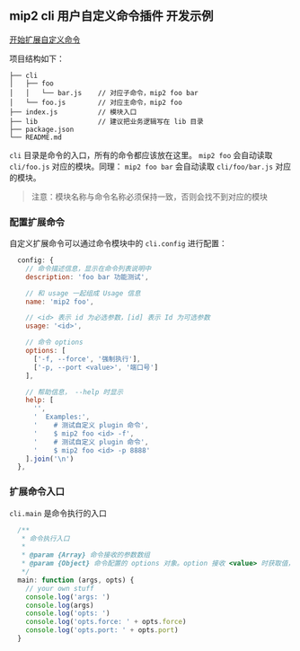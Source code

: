 ## mip2 cli 用户自定义命令插件 开发示例

[开始扩展自定义命令](https://github.com/mipengine/mip2/blob/master/docs/cli/cli-user-plugin.md)

项目结构如下：

```
├── cli
│   ├── foo
│   │   └── bar.js    // 对应子命令，mip2 foo bar
│   └── foo.js        // 对应主命令，mip2 foo
├── index.js          // 模块入口
├── lib               // 建议把业务逻辑写在 lib 目录
├── package.json
└── README.md
```

`cli` 目录是命令的入口，所有的命令都应该放在这里。
`mip2 foo` 会自动读取 `cli/foo.js` 对应的模块。同理：
`mip2 foo bar` 会自动读取 `cli/foo/bar.js` 对应的模块。

> 注意：模块名称与命令名称必须保持一致，否则会找不到对应的模块

### 配置扩展命令

自定义扩展命令可以通过命令模块中的 `cli.config` 进行配置：

``` javascript
  config: {
    // 命令描述信息，显示在命令列表说明中
    description: 'foo bar 功能测试',

    // 和 usage 一起组成 Usage 信息
    name: 'mip2 foo',

    // <id> 表示 id 为必选参数，[id] 表示 Id 为可选参数
    usage: '<id>',

    // 命令 options
    options: [
      ['-f, --force', '强制执行'],
      ['-p, --port <value>', '端口号']
    ],

    // 帮助信息， --help 时显示
    help: [
      '',
      '  Examples:',
      '    # 测试自定义 plugin 命令',
      '    $ mip2 foo <id> -f',
      '    # 测试自定义 plugin 命令',
      '    $ mip2 foo <id> -p 8888'
    ].join('\n')
  },
```

### 扩展命令入口

`cli.main` 是命令执行的入口

``` javascript
  /**
   * 命令执行入口
   *
   * @param {Array} 命令接收的参数数组
   * @param {Object} 命令配置的 options 对象。option 接收 <value> 时获取值，否则返回 boolean 类型
   */
  main: function (args, opts) {
    // your own stuff
    console.log('args: ')
    console.log(args)
    console.log('opts: ')
    console.log('opts.force: ' + opts.force)
    console.log('opts.port: ' + opts.port)
  }
```
